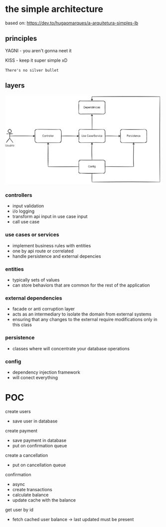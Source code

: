 # the simple architecture

based on: https://dev.to/hugaomarques/a-arquitetura-simples-lb

## principles

YAGNI - you aren't gonna neet it

KISS - keep it super simple xD

`There's no silver bullet`

## layers

![diagram image](./misc/diagram.png)

### controllers

- input validation
- i/o logging
- transform api input in use case input
- call use case

### use cases or services

- implement business rules with entities
- one by api route or correlated
- handle persistence and external depencies

### entities

- typically sets of values
- can store behaviors that are common for the rest of the application

### external dependencies

- facade or anti corruption layer
- acts as an intermediary to isolate the domain from external systems
- ensuring that any changes to the external require modifications only in this class

### persistence

- classes where will concentrate your database operations

### config

- dependency injection framework
- will conect everything

# POC

create users
  - save user in database

create payment
  - save payment in database
  - put on confirmation queue

create a cancellation
  - put on cancellation queue

confirmation
  - async
  - create transactions
  - calculate balance
  - update cache with the balance

get user by id
  - fetch cached user balance -> last updated must be present

